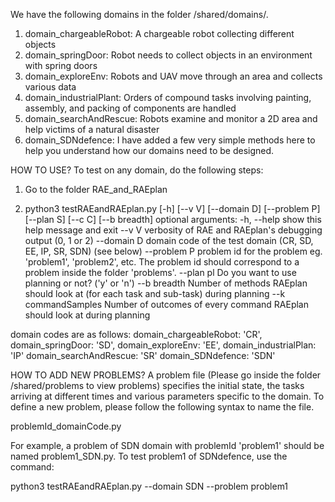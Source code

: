 We have the following domains in the folder /shared/domains/.

1. domain_chargeableRobot: A chargeable robot collecting different objects
2. domain_springDoor: Robot needs to collect objects in an environment with spring doors
3. domain_exploreEnv: Robots and UAV move through an area and collects various data
4. domain_industrialPlant: Orders of compound tasks involving painting, assembly, and packing of components are handled
5. domain_searchAndRescue: Robots examine and monitor a 2D area and help victims of a natural disaster
6. domain_SDNdefence: I have added a few very simple methods here to help you understand how our domains need to be designed.

HOW TO USE?
To test on any domain, do the following steps:

1. Go to the folder RAE_and_RAEplan

2. python3 testRAEandRAEplan.py [-h] [--v V] [--domain D] [--problem P] [--plan S] [--c C] [--b breadth]
optional arguments:
  -h, --help  	show this help message and exit
  --v V      	verbosity of RAE and RAEplan's debugging output (0, 1 or 2)
  --domain D    domain code of the test domain (CR, SD, EE, IP, SR, SDN) (see below)
  --problem P   problem id for the problem eg. 'problem1', 'problem2', etc. The problem id should correspond to a
                        problem inside the folder 'problems'.
  --plan pl   	Do you want to use planning or not? ('y' or 'n')
  --b breadth 	Number of methods RAEplan should look at (for each task and sub-task) during planning
  --k commandSamples 	Number of outcomes of every command RAEplan should look at during planning

domain codes are as follows:
domain_chargeableRobot: 'CR',
domain_springDoor: 'SD',
domain_exploreEnv: 'EE',
domain_industrialPlan: 'IP'
domain_searchAndRescue: 'SR'
domain_SDNdefence: 'SDN'

HOW TO ADD NEW PROBLEMS? 
A problem file (Please go inside the folder /shared/problems to view problems) specifies the initial state, the tasks arriving at different times and various parameters specific to the domain. To define a new problem, please follow the following syntax to name the file.

problemId_domainCode.py

For example, a problem of SDN domain with problemId 'problem1' should be named problem1_SDN.py.
To test problem1 of SDNdefence, use the command:

python3 testRAEandRAEplan.py --domain SDN --problem problem1
